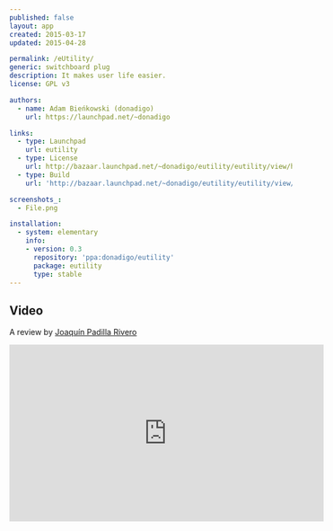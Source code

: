 ```yaml
---
published: false
layout: app
created: 2015-03-17
updated: 2015-04-28

permalink: /eUtility/
generic: switchboard plug
description: It makes user life easier.
license: GPL v3

authors:
  - name: Adam Bieńkowski (donadigo)
    url: https://launchpad.net/~donadigo

links:
  - type: Launchpad
    url: eutility
  - type: License
    url: http://bazaar.launchpad.net/~donadigo/eutility/eutility/view/head:/COPYING
  - type: Build
    url: 'http://bazaar.launchpad.net/~donadigo/eutility/eutility/view/head:/INSTALL'

screenshots_:
  - File.png

installation:
  - system: elementary
    info:
    - version: 0.3
      repository: 'ppa:donadigo/eutility'
      package: eutility
      type: stable
---
```

## Video
A review by [Joaquín Padilla Rivero](https://www.youtube.com/channel/UC_im4PuM9ViTNjaUf2cXmgg)

<iframe width="560" height="315" src="https://www.youtube.com/embed/JajoXk45jCo" frameborder="0" allowfullscreen></iframe>
